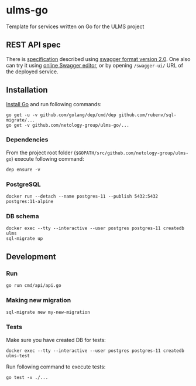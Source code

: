 # ulms-go
Template for services written on Go for the ULMS project

## REST API spec
There is [specification](api/v1.yml) described using [swagger format version 2.0](https://github.com/OAI/OpenAPI-Specification/blob/master/versions/2.0.md). One also can try it using [online Swagger editor](http://editor.swagger.io), or by opening `/swagger-ui/` URL of the deployed service.

## Installation
[Install Go](https://golang.org/doc/install) and run following commands:

    go get -u -v github.com/golang/dep/cmd/dep github.com/rubenv/sql-migrate/...
    go get -v github.com/netology-group/ulms-go/...

### Dependencies
From the project root folder (`$GOPATH/src/github.com/netology-group/ulms-go`) execute following command:

    dep ensure -v

### PostgreSQL
    docker run --detach --name postgres-11 --publish 5432:5432 postgres:11-alpine
    
### DB schema
    docker exec --tty --interactive --user postgres postgres-11 createdb ulms
    sql-migrate up
    
## Development
### Run
    go run cmd/api/api.go

### Making new migration
    sql-migrate new my-new-migration

### Tests
Make sure you have created DB for tests:

    docker exec --tty --interactive --user postgres postgres-11 createdb ulms-test
    
Run following command to execute tests:

    go test -v ./...
